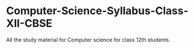 # Computer-Science-Syllabus-Class-XII-CBSE
All the study material for Computer science for class 12th students.
